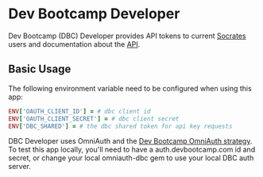 # Dev Bootcamp Developer
Dev Bootcamp (DBC) Developer provides API tokens to current [Socrates](http://socrates.devbootcamp.com/login) users and documentation about the [API](https://github.com/Devbootcamp/api).
## Basic Usage
The following environment variable need to be configured when using this app:
```ruby
ENV['OAUTH_CLIENT_ID'] = # dbc client id
ENV['OAUTH_CLIENT_SECRET'] = # dbc client secret
ENV['DBC_SHARED'] = # the dbc shared token for api key requests
```
DBC Developer uses OmniAuth and the [Dev Bootcamp OmniAuth strategy](https://github.com/Devbootcamp/omniauth-dbc).
To test this app locally, you'll need to have a auth.devbootcamp.com id and secret, or change your local omniauth-dbc gem to use your local DBC auth server.

